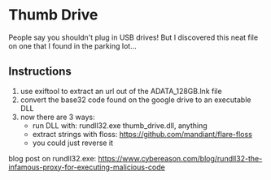 
# Thumb Drive
People say you shouldn't plug in USB drives! But I discovered this neat file on one that I found in the parking lot...

## Instructions

1. use exiftool to extract an url out of the ADATA_128GB.lnk file
2. convert the base32 code found on the google drive to an executable DLL
3. now there are 3 ways:
    - run DLL with: rundll32.exe thumb_drive.dll, anything
    - extract strings with floss: https://github.com/mandiant/flare-floss
    - you could just reverse it

blog post on rundll32.exe: https://www.cybereason.com/blog/rundll32-the-infamous-proxy-for-executing-malicious-code